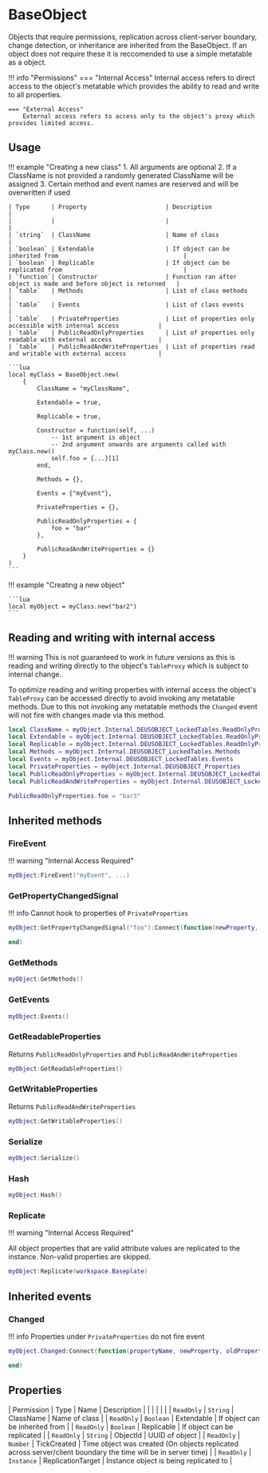 # BaseObject

Objects that require permissions, replication across client-server boundary, change detection, or inheritance are inherited from the BaseObject.
If an object does not require these it is reccomended to use a simple metatable as a object.

!!! info "Permissions"
    === "Internal Access"
        Internal access refers to direct access to the object's metatable which provides the ability to read and write to all properties.

    === "External Access"
        External access refers to access only to the object's proxy which provides limited access.

## Usage

!!! example "Creating a new class"
    1. All arguments are optional
    2. If a ClassName is not provided a randomly generated ClassName will be assigned
    3. Certain method and event names are reserved and will be overwritten if used

    | Type      | Property                      | Description                                                       |
    |           |                               |                                                                   |
    | `string`  | ClassName                     | Name of class                                                     |
    | `boolean` | Extendable                    | If object can be inherited from                                   |
    | `boolean` | Replicable                    | If object can be replicated from                                  |
    | `function`| Constructor                   | Function ran after object is made and before object is returned   |
    | `table`   | Methods                       | List of class methods                                             |
    | `table`   | Events                        | List of class events                                              |
    | `table`   | PrivateProperties             | List of properties only accessible with internal access           |
    | `table`   | PublicReadOnlyProperties      | List of properties only readable with external access             |
    | `table`   | PublicReadAndWriteProperties  | List of properties read and writable with external access         |

    ```lua
    local myClass = BaseObject.new(
        {
            ClassName = "myClassName",

            Extendable = true,

            Replicable = true,

            Constructor = function(self, ...)
                -- 1st argument is object
                -- 2nd argument onwards are arguments called with myClass.new()
                self.foo = {...}[1]
            end,

            Methods = {},

            Events = {"myEvent"},

            PrivateProperties = {},

            PublicReadOnlyProperties = {
                foo = "bar"
            },

            PublicReadAndWriteProperties = {}
        }
    )
    ```

!!! example "Creating a new object"

    ```lua
    local myObject = myClass.new("bar2")
    ```

## Reading and writing with internal access

!!! warning
    This is not guaranteed to work in future versions as this is reading and writing directly to the object's `TableProxy` which is subject to internal change.

To optimize reading and writing properties with internal access the object's `TableProxy` can be accessed directly to avoid invoking any metatable methods.
Due to this not invoking any metatable methods the `Changed` event will not fire with changes made via this method.

```lua
local ClassName = myObject.Internal.DEUSOBJECT_LockedTables.ReadOnlyProperties.ClassName
local Extendable = myObject.Internal.DEUSOBJECT_LockedTables.ReadOnlyProperties.Extendable
local Replicable = myObject.Internal.DEUSOBJECT_LockedTables.ReadOnlyProperties.Replicable
local Methods = myObject.Internal.DEUSOBJECT_LockedTables.Methods
local Events = myObject.Internal.DEUSOBJECT_LockedTables.Events
local PrivateProperties = myObject.Internal.DEUSOBJECT_Properties
local PublicReadOnlyProperties = myObject.Internal.DEUSOBJECT_LockedTables.ReadOnlyProperties
local PublicReadAndWriteProperties = myObject.Internal.DEUSOBJECT_LockedTables.ReadAndWriteProperties

PublicReadOnlyProperties.foo = "bar3"
```

## Inherited methods

### FireEvent

!!! warning "Internal Access Required"

```lua
myObject:FireEvent("myEvent", ...)
```

### GetPropertyChangedSignal

!!! info
    Cannot hook to properties of `PrivateProperties`

```lua
myObject:GetPropertyChangedSignal("foo"):Connect(function(newProperty, oldProperty)

end)
```

### GetMethods

```lua
myObject:GetMethods()
```

### GetEvents

```lua
myObject:Events()
```

### GetReadableProperties

Returns `PublicReadOnlyProperties` and `PublicReadAndWriteProperties`

```lua
myObject:GetReadableProperties()
```

### GetWritableProperties

Returns `PublicReadAndWriteProperties`

```lua
myObject:GetWritableProperties()
```

### Serialize

```lua
myObject:Serialize()
```

### Hash

```lua
myObject:Hash()
```

### Replicate

!!! warning "Internal Access Required"

All object properties that are valid attribute values are replicated to the instance. Non-valid properties are skipped.

```lua
myObject:Replicate(workspace.Baseplate)
```

## Inherited events

### Changed

!!! info
    Properties under `PrivateProperties` do not fire event

```lua
myObject.Changed:Connect(function(propertyName, newProperty, oldProperty)

end)
```

## Properties

| Permission    | Type          | Name              | Description                                                                                                   |
|               |               |                   |                                                                                                               |
| `ReadOnly`    | `String`      | ClassName         | Name of class                                                                                                 |
| `ReadOnly`    | `Boolean`     | Extendable        | If object can be inherited from                                                                               |
| `ReadOnly`    | `Boolean`     | Replicable        | If object can be replicated                                                                                   |
| `ReadOnly`    | `String`      | ObjectId          | UUID of object                                                                                                |
| `ReadOnly`    | `Number`      | TickCreated       | Time object was created (On objects replicated across server/client boundary the time will be in server time) |
| `ReadOnly`    | `Instance`    | ReplicationTarget | Instance object is being replicated to                                                                        |